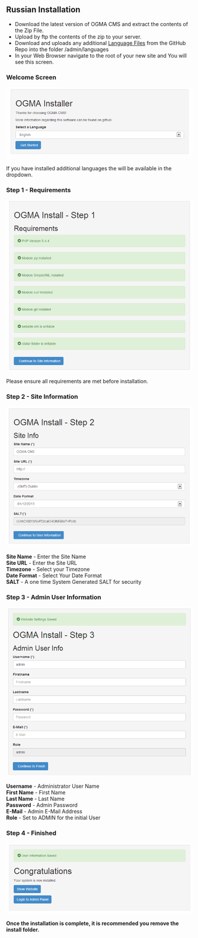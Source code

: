 ## Russian Installation

* Download the latest version of OGMA CMS and extract the contents of the Zip File.  
* Upload by ftp the contents of the zip to your server.
* Download and uploads any additional [Language Files](https://github.com/n00dles/OGMA-CMS-languages) from the GitHub Repo into the folder /admin/languages
* In your Web Browser navigate to the root of your new site and You will see this screen.

### Welcome Screen

![image](/images/install_step0.png)

If you have installed additional languages the will be available in the dropdown. 

### Step 1 - Requirements

![image](/images/install_step1.png)

Please ensure all requirements are met before installation. 

### Step 2 - Site Information

![image](/images/install_step2.png)

**Site Name** - Enter the Site Name  
**Site URL** - Enter the Site URL  
**Timezone** - Select your Timezone  
**Date Format** - Select Your Date Format  
**SALT** - A one time System Generated SALT for security  

### Step 3 - Admin User Information

![image](/images/install_step3.png)

**Username** - Administrator User Name  
**First Name** - First Name  
**Last Name** - Last Name  
**Password** - Admin Password  
**E-Mail** - Admin E-Mail Address  
**Role** - Set to ADMIN for the initial User  

### Step 4 - Finished

![image](/images/install_finish.png)

**Once the installation is complete, it is recommended you remove the install folder.**
